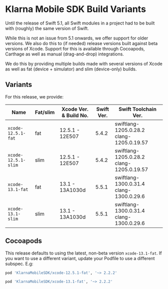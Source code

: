# Klarna Mobile SDK Build Variants

Until the release of Swift 5.1, all Swift modules in a project had to be built with (roughly) the
same version of Swift.

While this is not an issue from 5.1 onwards, we offer support for older versions. We also do this
to (if needed) release versions built against beta versions of Xcode. Support for this is available
through Cocoapods, Carthage as well as manual (drag-and-drop) integrations.

We do this by providing multiple builds made with several versions of Xcode as well as fat (device +
simulator) and slim (device-only) builds.

## Variants

For this release, we provide:

| Name | Fat/slim | Xcode Ver. & Build No. | Swift Ver. | Swift Toolchain Ver. |
| ---- | -------- | ---------------------------- | ---------- | -------------------- |
| `xcode-12.5.1-fat` | fat | 12.5.1 - 12E507 | 5.4.2| swiftlang-1205.0.28.2 clang-1205.0.19.57 |
| `xcode-12.5.1-slim` | slim | 12.5.1 - 12E507 | 5.4.2| swiftlang-1205.0.28.2 clang-1205.0.19.57 |
| `xcode-13.1-fat` | fat | 13.1 - 13A1030d | 5.5.1| swiftlang-1300.0.31.4 clang-1300.0.29.6 |
| `xcode-13.1-slim` | slim | 13.1 - 13A1030d | 5.5.1| swiftlang-1300.0.31.4 clang-1300.0.29.6 |


## Cocoapods

This release defaults to using the latest, non-beta version `xcode-13.1-fat`. If you
want to use a different variant, update your Podfile to use a different subspec. E.g:


```ruby
pod 'KlarnaMobileSDK/xcode-12.5.1-fat', '~> 2.2.2'
```

```ruby
pod 'KlarnaMobileSDK/xcode-13.1-fat', '~> 2.2.2'
```

